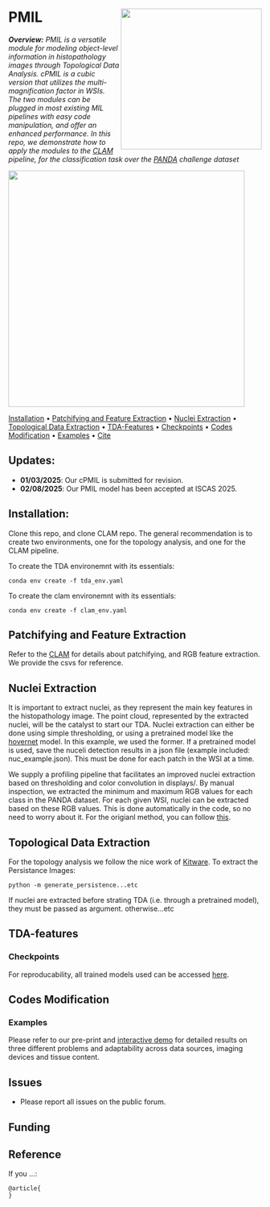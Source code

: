 PMIL <img src="pmil-logo.png" width="280px" align="right" />
===========

***Overview:** PMIL is a versatile module for modeling object-level information in histopathology images through Topological Data Analysis. cPMIL is a cubic version that utilizes the multi-magnification factor in WSIs. The two modules can be plugged in most existing MIL pipelines with easy code manipulation, and offer an enhanced performance. In this repo, we demonstrate how to apply the modules to the [CLAM]() pipeline, for the classification task over the [PANDA]() challenge dataset*

<img src="model.gif" width="470px" align="center" />


[Installation](#installation) • [Patchifying and Feature Extraction](#patchifying-and-feature-extraction) • [Nuclei Extraction](#nuclei-extraction) • [Topological Data Extraction](#topological-data-extraction) • [TDA-Features](#TDA-features) • [Checkpoints](#Checkpoints) • [Codes Modification](#codes-modification) • [Examples](#examples) • [Cite](#reference)



## Updates:
* **01/03/2025**: Our cPMIL is submitted for revision.
* **02/08/2025**: Our PMIL model has been accepted at ISCAS 2025.


## Installation:
Clone this repo, and clone CLAM repo. The general recommendation is to create two environments, one for the topology analysis, and one for the CLAM pipeline.

To create the TDA environemnt with its essentials:
```
conda env create -f tda_env.yaml
```
To create the clam environemnt with its essentials:
```
conda env create -f clam_env.yaml
```

## Patchifying and Feature Extraction
Refer to the [CLAM](www.github.com/CLAM) for details about patchifying, and RGB feature extraction. We provide the csvs for reference.

## Nuclei Extraction
It is important to extract nuclei, as they represent the main key features in the histopathology image. The point cloud, represented by the extracted nuclei, will be the catalyst to start our TDA. Nuclei extraction can either be done using simple thresholding, or using a pretrained model like the [hovernet](www.github.com/hovernet) model. In this example, we used the former.
If a pretrained model is used, save the nuceli detection results in a json file (example included: nuc_example.json). This must be done for each patch in the WSI at a time.

We supply a profiling pipeline that facilitates an improved nuclei extraction based on thresholding and color convolution in displays/. By manual inspection, we extracted the minimum and maximum RGB values for each class in the PANDA dataset. For each given WSI, nuclei can be extracted based on these RGB values. This is done automatically in the code, so no need to worry about it. 
For the origianl method, you can follow [this](github.com/KitwareMedical/HistologyCancerDiagnosisDeepPersistenceHomology).


## Topological Data Extraction
For the topology analysis we follow the nice work of [Kitware](github.com/KitwareMedical/HistologyCancerDiagnosisDeepPersistenceHomology).
To extract the Persistance Images:
```
python -m generate_persistence...etc
```

If nuclei are extracted before strating TDA (i.e. through a pretrained model), they must be passed as argument.
otherwise...etc

## TDA-features


### Checkpoints
For reproducability, all trained models used can be accessed [here](https://drive.google.com/drive/folders/1NZ82z0U_cexP6zkx1mRk-QeJyKWk4Q7z?usp=sharing).


## Codes Modification


### Examples

Please refer to our pre-print and [interactive demo](http://clam.mahmoodlab.org) for detailed results on three different problems and adaptability across data sources, imaging devices and tissue content. 

## Issues
- Please report all issues on the public forum.

## Funding


## Reference
If you ...:



```
@article{
}
```
